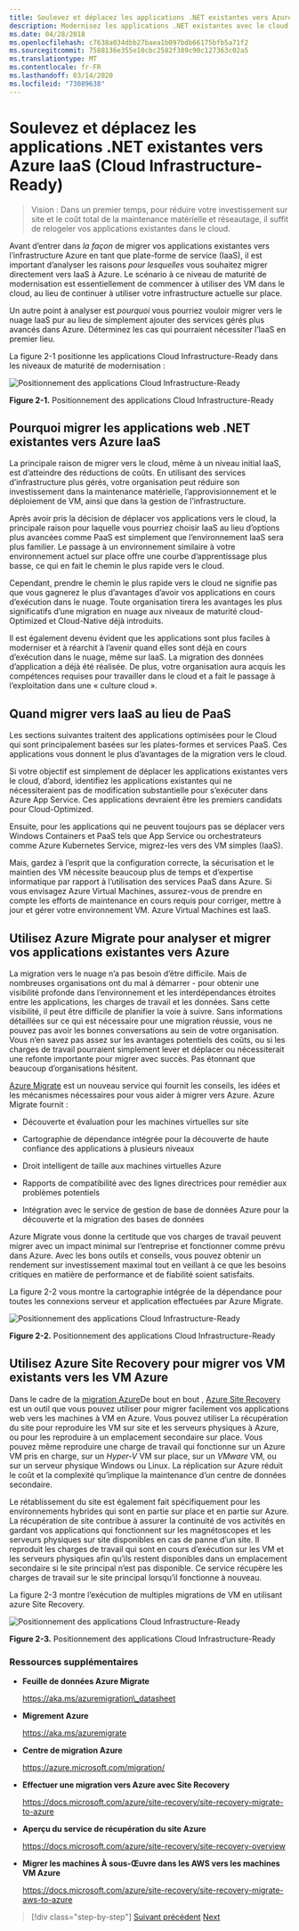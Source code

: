 ```yaml
---
title: Soulevez et déplacez les applications .NET existantes vers Azure IaaS (Cloud Infrastructure-Ready)
description: Modernisez les applications .NET existantes avec le cloud Azure et les conteneurs Windows.
ms.date: 04/28/2018
ms.openlocfilehash: c7638a034dbb27baea1b097bdb66175bfb5a71f2
ms.sourcegitcommit: 7588136e355e10cbc2582f389c90c127363c02a5
ms.translationtype: MT
ms.contentlocale: fr-FR
ms.lasthandoff: 03/14/2020
ms.locfileid: "73089638"
---
```

# <a name="lift-and-shift-existing-net-apps-to-azure-iaas-cloud-infrastructure-ready"></a>Soulevez et déplacez les applications .NET existantes vers Azure IaaS (Cloud Infrastructure-Ready)

> Vision : Dans un premier temps, pour réduire votre investissement sur site et le coût total de la maintenance matérielle et réseautage, il suffit de relogeler vos applications existantes dans le cloud.

Avant d’entrer dans *la façon* de migrer vos applications existantes vers l’infrastructure Azure en tant que plate-forme de service (IaaS), il est important d’analyser les raisons *pour lesquelles* vous souhaitez migrer directement vers IaaS à Azure. Le scénario à ce niveau de maturité de modernisation est essentiellement de commencer à utiliser des VM dans le cloud, au lieu de continuer à utiliser votre infrastructure actuelle sur place.

Un autre point à analyser est *pourquoi* vous pourriez vouloir migrer vers le nuage IaaS pur au lieu de simplement ajouter des services gérés plus avancés dans Azure. Déterminez les cas qui pourraient nécessiter l’IaaS en premier lieu.

La figure 2-1 positionne les applications Cloud Infrastructure-Ready dans les niveaux de maturité de modernisation :

![Positionnement des applications Cloud Infrastructure-Ready](./media/image2-1.png)

**Figure 2-1.** Positionnement des applications Cloud Infrastructure-Ready

## <a name="why-migrate-existing-net-web-applications-to-azure-iaas"></a>Pourquoi migrer les applications web .NET existantes vers Azure IaaS

La principale raison de migrer vers le cloud, même à un niveau initial IaaS, est d’atteindre des réductions de coûts. En utilisant des services d’infrastructure plus gérés, votre organisation peut réduire son investissement dans la maintenance matérielle, l’approvisionnement et le déploiement de VM, ainsi que dans la gestion de l’infrastructure.

Après avoir pris la décision de déplacer vos applications vers le cloud, la principale raison pour laquelle vous pourriez choisir IaaS au lieu d’options plus avancées comme PaaS est simplement que l’environnement IaaS sera plus familier. Le passage à un environnement similaire à votre environnement actuel sur place offre une courbe d’apprentissage plus basse, ce qui en fait le chemin le plus rapide vers le cloud.

Cependant, prendre le chemin le plus rapide vers le cloud ne signifie pas que vous gagnerez le plus d’avantages d’avoir vos applications en cours d’exécution dans le nuage. Toute organisation tirera les avantages les plus significatifs d’une migration en nuage aux niveaux de maturité cloud-Optimized et Cloud-Native déjà introduits.

Il est également devenu évident que les applications sont plus faciles à moderniser et à réarchit à l’avenir quand elles sont déjà en cours d’exécution dans le nuage, même sur IaaS. La migration des données d’application a déjà été réalisée. De plus, votre organisation aura acquis les compétences requises pour travailler dans le cloud et a fait le passage à l’exploitation dans une « culture cloud ».

## <a name="when-to-migrate-to-iaas-instead-of-to-paas"></a>Quand migrer vers IaaS au lieu de PaaS

Les sections suivantes traitent des applications optimisées pour le Cloud qui sont principalement basées sur les plates-formes et services PaaS. Ces applications vous donnent le plus d’avantages de la migration vers le cloud.

Si votre objectif est simplement de déplacer les applications existantes vers le cloud, d’abord, identifiez les applications existantes qui ne nécessiteraient pas de modification substantielle pour s’exécuter dans Azure App Service. Ces applications devraient être les premiers candidats pour Cloud-Optimized.

Ensuite, pour les applications qui ne peuvent toujours pas se déplacer vers Windows Containers et PaaS tels que App Service ou orchestrateurs comme Azure Kubernetes Service, migrez-les vers des VM simples (IaaS).

Mais, gardez à l’esprit que la configuration correcte, la sécurisation et le maintien des VM nécessite beaucoup plus de temps et d’expertise informatique par rapport à l’utilisation des services PaaS dans Azure. Si vous envisagez Azure Virtual Machines, assurez-vous de prendre en compte les efforts de maintenance en cours requis pour corriger, mettre à jour et gérer votre environnement VM. Azure Virtual Machines est IaaS.

## <a name="use-azure-migrate-to-analyze-and-migrate-your-existing-applications-to-azure"></a>Utilisez Azure Migrate pour analyser et migrer vos applications existantes vers Azure

La migration vers le nuage n’a pas besoin d’être difficile. Mais de nombreuses organisations ont du mal à démarrer - pour obtenir une visibilité profonde dans l’environnement et les interdépendances étroites entre les applications, les charges de travail et les données. Sans cette visibilité, il peut être difficile de planifier la voie à suivre. Sans informations détaillées sur ce qui est nécessaire pour une migration réussie, vous ne pouvez pas avoir les bonnes conversations au sein de votre organisation. Vous n’en savez pas assez sur les avantages potentiels des coûts, ou si les charges de travail pourraient simplement lever et déplacer ou nécessiterait une refonte importante pour migrer avec succès. Pas étonnant que beaucoup d’organisations hésitent.

[Azure Migrate](https://aka.ms/azuremigrate) est un nouveau service qui fournit les conseils, les idées et les mécanismes nécessaires pour vous aider à migrer vers Azure. Azure Migrate fournit :

- Découverte et évaluation pour les machines virtuelles sur site

- Cartographie de dépendance intégrée pour la découverte de haute confiance des applications à plusieurs niveaux

- Droit intelligent de taille aux machines virtuelles Azure

- Rapports de compatibilité avec des lignes directrices pour remédier aux problèmes potentiels

- Intégration avec le service de gestion de base de données Azure pour la découverte et la migration des bases de données

Azure Migrate vous donne la certitude que vos charges de travail peuvent migrer avec un impact minimal sur l’entreprise et fonctionner comme prévu dans Azure. Avec les bons outils et conseils, vous pouvez obtenir un rendement sur investissement maximal tout en veillant à ce que les besoins critiques en matière de performance et de fiabilité soient satisfaits.

La figure 2-2 vous montre la cartographie intégrée de la dépendance pour toutes les connexions serveur et application effectuées par Azure Migrate.

![Positionnement des applications Cloud Infrastructure-Ready](./media/image2-2.png)

**Figure 2-2.** Positionnement des applications Cloud Infrastructure-Ready

## <a name="use-azure-site-recovery-to-migrate-your-existing-vms-to-azure-vms"></a>Utilisez Azure Site Recovery pour migrer vos VM existants vers les VM Azure

Dans le cadre de la [migration Azure](https://aka.ms/azuremigrate)De bout en bout , [Azure Site Recovery](https://docs.microsoft.com/azure/site-recovery/site-recovery-overview) est un outil que vous pouvez utiliser pour migrer facilement vos applications web vers les machines à VM en Azure. Vous pouvez utiliser La récupération du site pour reproduire les VM sur site et les serveurs physiques à Azure, ou pour les reproduire à un emplacement secondaire sur place. Vous pouvez même reproduire une charge de travail qui fonctionne sur un Azure VM pris en charge, sur un *Hyper-V* VM sur place, sur un *VMware* VM, ou sur un serveur physique Windows ou Linux. La réplication sur Azure réduit le coût et la complexité qu’implique la maintenance d’un centre de données secondaire.

Le rétablissement du site est également fait spécifiquement pour les environnements hybrides qui sont en partie sur place et en partie sur Azure. La récupération de site contribue à assurer la continuité de vos activités en gardant vos applications qui fonctionnent sur les magnétoscopes et les serveurs physiques sur site disponibles en cas de panne d’un site. Il reproduit les charges de travail qui sont en cours d’exécution sur les VM et les serveurs physiques afin qu’ils restent disponibles dans un emplacement secondaire si le site principal n’est pas disponible. Ce service récupère les charges de travail sur le site principal lorsqu’il fonctionne à nouveau.

La figure 2-3 montre l’exécution de multiples migrations de VM en utilisant azure Site Recovery.

![Positionnement des applications Cloud Infrastructure-Ready](./media/image2-3.png)

**Figure 2-3.** Positionnement des applications Cloud Infrastructure-Ready

### <a name="additional-resources"></a>Ressources supplémentaires

- **Feuille de données Azure Migrate**

    <https://aka.ms/azuremigration\_datasheet>

- **Migrement Azure**

    <https://aka.ms/azuremigrate>

- **Centre de migration Azure**

    <https://azure.microsoft.com/migration/>

- **Effectuer une migration vers Azure avec Site Recovery**

    <https://docs.microsoft.com/azure/site-recovery/site-recovery-migrate-to-azure>

- **Aperçu du service de récupération du site Azure**

    <https://docs.microsoft.com/azure/site-recovery/site-recovery-overview>

- **Migrer les machines À sous-Œuvre dans les AWS vers les machines VM Azure**

    <https://docs.microsoft.com/azure/site-recovery/site-recovery-migrate-aws-to-azure>

>[!div class="step-by-step"]
>[Suivant précédent](index.md)
>[Next](migrate-your-relational-databases-to-azure.md) <!-- Next Chapter -->
